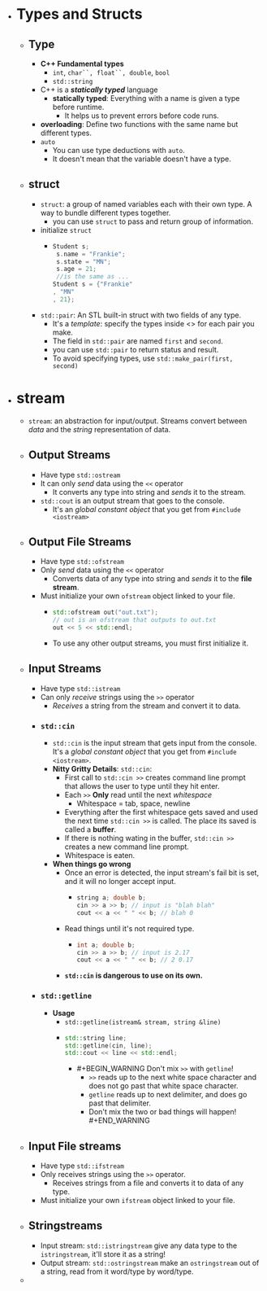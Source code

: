 - # Types and Structs
	- ## Type
		- **C++ Fundamental types**
			- `int`, `char``, float``, double`, `bool`
			- `std::string`
		- C++ is a _**statically typed**_ language
			- **statically typed**: Everything with a name is given a type before runtime.
				- It helps us to prevent errors before code runs.
		- **overloading**: Define two functions with the same name but different types.
		- `auto`
			- You can use type deductions with `auto`.
			- It doesn't mean that the variable doesn't have a type.
	- ## struct
		- `struct`: a group of named variables each with their own type. A way to bundle different types together.
			- you can use `struct` to pass and return group of information.
		- initialize `struct`
			- ```c++
			  Student s;
			   s.name = "Frankie";
			   s.state = "MN";
			   s.age = 21;
			   //is the same as ...
			  Student s = {"Frankie"
			  , "MN"
			  , 21};
			  ```
		- `std::pair`:  An STL built-in struct with two fields of any type.
			- It's a _template_: specify the types inside <> for each pair you make.
			- The field in `std::pair` are named `first` and `second`.
			- you can use `std::pair` to return status and result.
			- To avoid specifying types, use `std::make_pair(first, second)`
- # stream
	- `stream`: an abstraction for input/output. Streams convert between _data_ and the _string_ representation of data.
	- ## Output Streams
		- Have type `std::ostream`
		- It can only _send_ data using the `<<` operator
			- It converts any type into string and _sends_ it to the stream.
		- `std::cout` is an output stream that goes to the console.
			- It's an _global constant object_ that you get from `#include <iostream>`
	- ## Output File Streams
		- Have type `std::ofstream`
		- Only _send_ data using the `<<` operator
			- Converts data of any type into string and _sends_ it to the **file stream**.
		- Must initialize your own `ofstream` object linked to your file.
			- ```C++
			  std::ofstream out("out.txt");
			  // out is an ofstream that outputs to out.txt
			  out << 5 << std::endl;
			  ```
			- To use any other output streams, you must first initialize it.
	- ## Input Streams
		- Have type `std::istream`
		- Can only _receive_ strings using the `>>` operator
			- _Receives_ a string from the stream and convert it to data.
		- ### `std::cin`
			- `std::cin` is the input stream that gets input from the console. It's a _global constant object_ that you get from `#include <iostream>`.
			- **Nitty Gritty Details**: `std::cin`:
				- First call to `std::cin >>` creates command line prompt that allows the user to type until they hit enter.
				- Each `>>` **Only** read until the next _whitespace_
					- Whitespace = tab, space, newline
				- Everything after the first whitespace gets saved and used the next time `std::cin >>` is called. The place its saved is called a **buffer**.
				- If there is nothing wating in the buffer, `std::cin >>` creates a new command line prompt.
				- Whitespace is eaten.
			- **When things go wrong**
				- Once an error is detected, the input stream's fail bit is set, and it will no longer accept input.
					- ```c++
					  string a; double b;
					  cin >> a >> b; // input is "blah blah"
					  cout << a << " " << b; // blah 0
					  ```
				- Read things until it's not required type.
					- ```C++
					  int a; double b;
					  cin >> a >> b; // input is 2.17
					  cout << a << " " << b; // 2 0.17
					  ```
				- **`std::cin` is dangerous to use on its own.**
		- ### `std::getline`
			- **Usage**
				- `std::getline(istream& stream, string &line)`
				- ```C++
				  std::string line;
				  std::getline(cin, line);
				  std::cout << line << std::endl;
				  ```
					- #+BEGIN_WARNING
					  Don't mix `>>` with `getline`!
					  - `>>` reads up to the next white space character and does not go past that white space character.
					  - `getline` reads up to next delimiter, and does go past that delimiter.
					  - Don't mix the two or bad things will happen!
					  #+END_WARNING
	- ## Input File streams
		- Have type `std::ifstream`
		- Only receives strings using the `>>` operator.
			- Receives strings from a file and converts it to data of any type.
		- Must initialize your own `ifstream` object linked to your file.
	- ## Stringstreams
		- Input stream: `std::istringstream` give any data type to the `istringstream`, it'll store it as a string!
		- Output stream: `std::ostringstream` make an `ostringstream` out of a string, read from it word/type by word/type.
	-